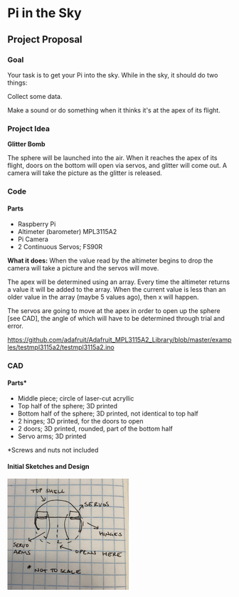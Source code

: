 # Pi in the Sky

## Project Proposal

### Goal

Your task is to get your Pi into the sky. While in the sky, it should do two things:

Collect some data.

Make a sound or do something when it thinks it's at the apex of its flight.

### Project Idea

<b>Glitter Bomb</b>

The sphere will be launched into the air. When it reaches the apex of its flight, doors on the bottom will open via servos, and glitter will come out. A camera will take the picture as the glitter is released. 

### Code

#### Parts

- Raspberry Pi
- Altimeter (barometer) MPL3115A2
- Pi Camera 
- 2 Continuous Servos; FS90R

<b> What it does:</b> When the value read by the altimeter begins to drop the camera will take a picture and the servos will move.

The apex will be determined using an array. Every time the altimeter returns a value it will be added to the array. When the current value is less than an older value in the array (maybe 5 values ago), then x will happen. 

The servos are going to move at the apex in order to open up the sphere [see CAD], the angle of which will have to be determined through trial and error. 


https://github.com/adafruit/Adafruit_MPL3115A2_Library/blob/master/examples/testmpl3115a2/testmpl3115a2.ino

### CAD

#### Parts*

- Middle piece; circle of laser-cut acryllic
- Top half of the sphere; 3D printed
- Bottom half of the sphere; 3D printed, not identical to top half 
- 2 hinges; 3D printed, for the doors to open
- 2 doors; 3D printed, rounded, part of the bottom half
- Servo arms; 3D printed

*Screws and nuts not included 

#### Initial Sketches and Design

<img src="https://github.com/hnovak94/Pi_intheSky/blob/main/media/gb_sketch.jpg" height="250">


